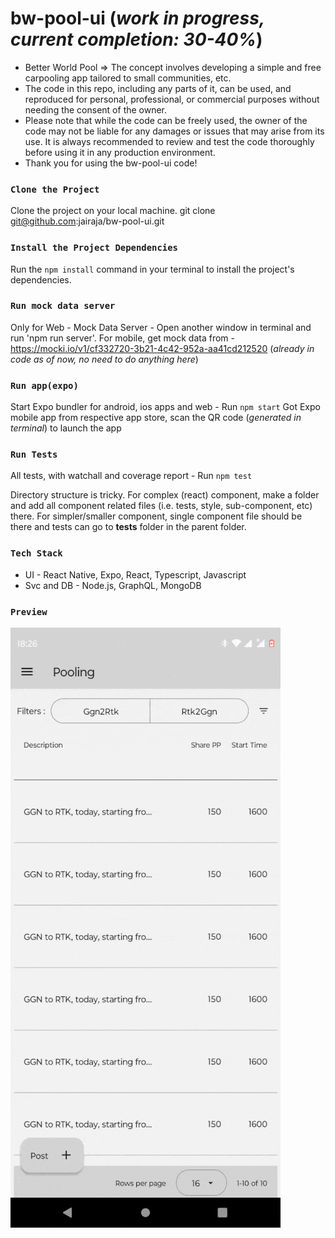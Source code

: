 # bw-pool-ui (_work in progress, current completion: 30-40%_)

- Better World Pool => The concept involves developing a simple and free carpooling app tailored to small communities, etc.
- The code in this repo, including any parts of it, can be used, and reproduced for personal, professional, or commercial purposes without needing the consent of the owner.
- Please note that while the code can be freely used, the owner of the code may not be liable for any damages or issues that may arise from its use. It is always recommended to review and test the code thoroughly before using it in any production environment.
- Thank you for using the bw-pool-ui code!

### `Clone the Project`

Clone the project on your local machine.
git clone git@github.com:jairaja/bw-pool-ui.git

### `Install the Project Dependencies`

Run the `npm install` command in your terminal to install the project's dependencies.

### `Run mock data server`

Only for Web - Mock Data Server - Open another window in terminal and run 'npm run server'.
For mobile, get mock data from - https://mocki.io/v1/cf332720-3b21-4c42-952a-aa41cd212520 (_already in code as of now, no need to do anything here_)

### `Run app(expo)`

Start Expo bundler for android, ios apps and web - Run `npm start`
Got Expo mobile app from respective app store, scan the QR code (_generated in terminal_) to launch the app

### `Run Tests`

All tests, with watchall and coverage report - Run `npm test`

Directory structure is tricky. For complex (react) component, make a folder and add all component related files (i.e. tests, style, sub-component, etc) there. For simpler/smaller component, single component file should be there and tests can go to **tests** folder in the parent folder.

### `Tech Stack`
- UI - React Native, Expo, React, Typescript, Javascript
- Svc and DB - Node.js, GraphQL, MongoDB

### `Preview`
![screen_grab](https://github.com/jairaja/bw-pool-ui/blob/main/app/assets/screen-20240331-182755.gif)
